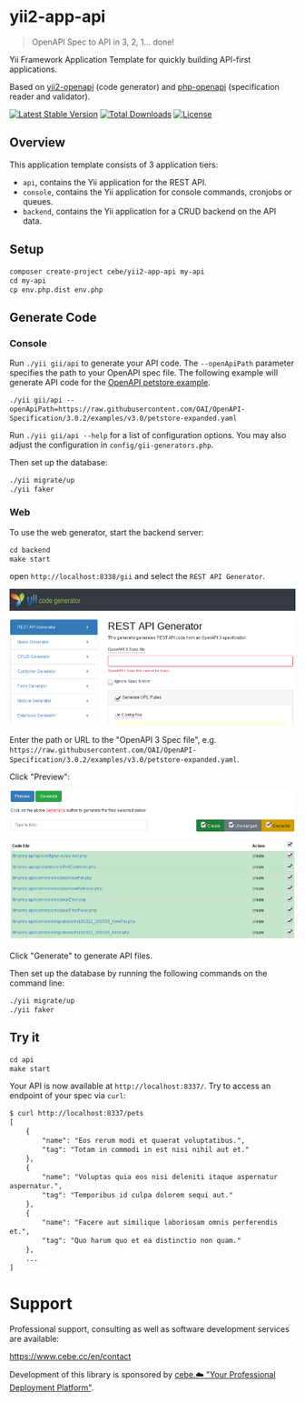 # yii2-app-api

> OpenAPI Spec to API in 3, 2, 1... done!

Yii Framework Application Template for quickly building API-first applications.

Based on [yii2-openapi](https://github.com/cebe/yii2-openapi) (code generator) and [php-openapi](https://github.com/cebe/php-openapi) (specification reader and validator).

[![Latest Stable Version](https://poser.pugx.org/cebe/yii2-app-api/v/stable)](https://packagist.org/packages/cebe/yii2-app-api)
[![Total Downloads](https://poser.pugx.org/cebe/yii2-app-api/downloads)](https://packagist.org/packages/cebe/yii2-app-api)
[![License](https://poser.pugx.org/cebe/yii2-app-api/license)](https://packagist.org/packages/cebe/yii2-app-api)


## Overview

This application template consists of 3 application tiers:

- `api`, contains the Yii application for the REST API.
- `console`, contains the Yii application for console commands, cronjobs or queues.
- `backend`, contains the Yii application for a CRUD backend on the API data.


## Setup

    composer create-project cebe/yii2-app-api my-api
    cd my-api
    cp env.php.dist env.php

## Generate Code

### Console

Run `./yii gii/api` to generate your API code. The `--openApiPath` parameter specifies the path to your OpenAPI
spec file. The following example will generate API code for the [OpenAPI petstore example](https://github.com/OAI/OpenAPI-Specification/blob/3.0.2/examples/v3.0/petstore-expanded.yaml).

    ./yii gii/api --openApiPath=https://raw.githubusercontent.com/OAI/OpenAPI-Specification/3.0.2/examples/v3.0/petstore-expanded.yaml

Run `./yii gii/api --help` for a list of configuration options. You may also adjust the configuration in `config/gii-generators.php`.

Then set up the database:

    ./yii migrate/up
    ./yii faker

### Web

To use the web generator, start the backend server:

    cd backend
    make start

open `http://localhost:8338/gii` and select the `REST API Generator`.

![Gii - REST API Generator](docs/img/gii-generator.png)

Enter the path or URL to the "OpenAPI 3 Spec file", e.g. `https://raw.githubusercontent.com/OAI/OpenAPI-Specification/3.0.2/examples/v3.0/petstore-expanded.yaml`.

Click "Preview":

![Gii - REST API Generator - Generated files](docs/img/gii-generator-files.png)

Click "Generate" to generate API files.

Then set up the database by running the following commands on the command line:

    ./yii migrate/up
    ./yii faker

## Try it

    cd api
    make start

Your API is now available at `http://localhost:8337/`. Try to access an endpoint of your spec via `curl`:

    $ curl http://localhost:8337/pets
    [
        {
            "name": "Eos rerum modi et quaerat voluptatibus.",
            "tag": "Totam in commodi in est nisi nihil aut et."
        },
        {
            "name": "Voluptas quia eos nisi deleniti itaque aspernatur aspernatur.",
            "tag": "Temporibus id culpa dolorem sequi aut."
        },
        {
            "name": "Facere aut similique laboriosam omnis perferendis et.",
            "tag": "Quo harum quo et ea distinctio non quam."
        },
        ...
    ]


# Support

Professional support, consulting as well as software development services are available:

https://www.cebe.cc/en/contact

Development of this library is sponsored by [cebe.:cloud: "Your Professional Deployment Platform"](https://cebe.cloud).

